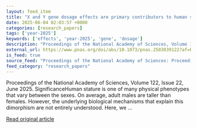 ```yaml
---
layout: feed_item
title: "X and Y gene dosage effects are primary contributors to human sexual dimorphism: The case of height"
date: 2025-06-04 02:03:57 +0000
categories: [research_papers]
tags: ['year-2025']
keywords: ['effects', 'year-2025', 'gene', 'dosage']
description: "Proceedings of the National Academy of Sciences, Volume 122, Issue 22, June 2025"
external_url: https://www.pnas.org/doi/abs/10.1073/pnas.2503039122?af=R
is_feed: true
source_feed: "Proceedings of the National Academy of Sciences: Proceedings of the National Academy of Sciences: Table of Contents"
feed_category: "research_papers"
---
```


Proceedings of the National Academy of Sciences, Volume 122, Issue 22, June 2025. SignificanceHuman stature is one of many physical phenotypes that vary between the sexes. On average, adult males are taller than females. However, the underlying biological mechanisms that explain this dimorphism are not entirely understood. Here, we ...

[Read original article](https://www.pnas.org/doi/abs/10.1073/pnas.2503039122?af=R)
